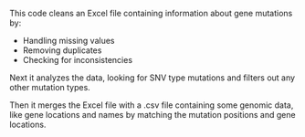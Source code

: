 This code cleans an Excel file containing information about gene mutations by:
- Handling missing values
- Removing duplicates
- Checking for inconsistencies

Next it analyzes the data, looking for SNV type mutations and filters out any other mutation types.

Then it merges the Excel file with a .csv file containing some genomic data, like gene locations and names by matching the mutation positions and gene locations.
